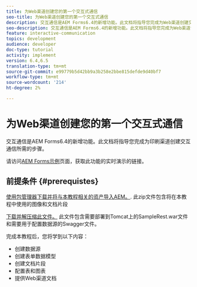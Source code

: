 ```yaml
---
title: 为Web渠道创建您的第一个交互式通信
seo-title: 为Web渠道创建您的第一个交互式通信
description: 交互通信是AEM Forms6.4的新增功能。此文档将指导您完成为Web渠道创建交互通信所需的步骤。
seo-description: 交互通信是AEM Forms6.4的新增功能。此文档将指导您完成为Web渠道创建交互通信所需的步骤。
feature: interactive-communication
topics: development
audience: developer
doc-type: tutorial
activity: implement
version: 6.4,6.5
translation-type: tm+mt
source-git-commit: e99779b5d42bb9a3b258e2bbe815defde9d40bf7
workflow-type: tm+mt
source-wordcount: '214'
ht-degree: 2%

---
```



# 为Web渠道创建您的第一个交互式通信

交互通信是AEM Forms6.4的新增功能。此文档将指导您完成为印刷渠道创建交互通信所需的步骤。

请访问[AEM Forms示例](https://forms.enablementadobe.com/content/samples/samples.html?query=0)页面，获取此功能的实时演示的链接。

## 前提条件 {#prerequistes}

[使用包管理器下载并将与本教程相关的资产导入AEM。](assets/gettingstartedassets.zip). 此zip文件包含将在本教程中使用的图像和文档片段

[下载并解压缩此文件。](assets/warfileandswaggerfile.zip) 此文件包含需要部署到Tomcat上的SampleRest.war文件和需要用于配置数据源的Swagger文件。

完成本教程后，您将学到以下内容：

* 创建数据源
* 创建表单数据模型
* 创建文档片段
* 配置表和图表
* 提供Web渠道文档





